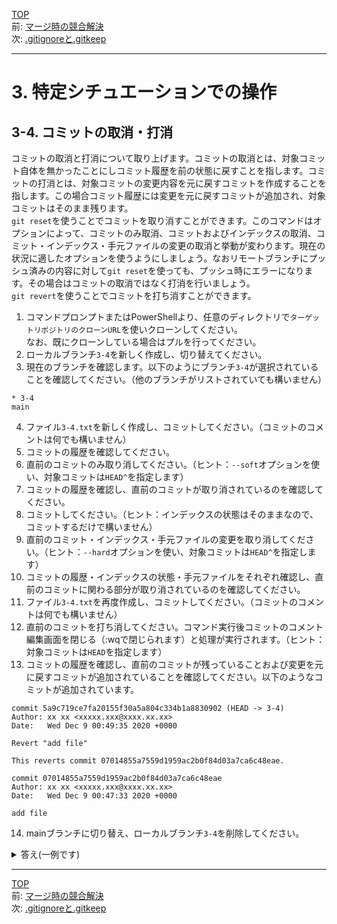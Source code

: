 [TOP](../README.md)   
前: [マージ時の競合解決](./conflict.md)  
次: [.gitignoreと.gitkeep](./ignore-keep.md)  

---

# 3. 特定シチュエーションでの操作
## 3-4. コミットの取消・打消
コミットの取消と打消について取り上げます。コミットの取消とは、対象コミット自体を無かったことにしコミット履歴を前の状態に戻すことを指します。コミットの打消とは、対象コミットの変更内容を元に戻すコミットを作成することを指します。この場合コミット履歴には変更を元に戻すコミットが追加され、対象コミットはそのまま残ります。  
`git reset`を使うことでコミットを取り消すことができます。このコマンドはオプションによって、コミットのみ取消、コミットおよびインデックスの取消、コミット・インデックス・手元ファイルの変更の取消と挙動が変わります。現在の状況に適したオプションを使うようにしましょう。なおリモートブランチにプッシュ済みの内容に対して`git reset`を使っても、プッシュ時にエラーになります。その場合はコミットの取消ではなく打消を行いましょう。  
`git revert`を使うことでコミットを打ち消すことができます。

1. コマンドプロンプトまたはPowerShellより、任意のディレクトリで`ターゲットリポジトリのクローンURL`を使いクローンしてください。  
なお、既にクローンしている場合はプルを行ってください。
2. ローカルブランチ`3-4`を新しく作成し、切り替えてください。
3. 現在のブランチを確認します。以下のようにブランチ`3-4`が選択されていることを確認してください。（他のブランチがリストされていても構いません）
```
* 3-4
main
```
4. ファイル`3-4.txt`を新しく作成し、コミットしてください。（コミットのコメントは何でも構いません）
5. コミットの履歴を確認してください。
6. 直前のコミットのみ取り消してください。（ヒント：`--soft`オプションを使い、対象コミットは`HEAD^`を指定します）
7. コミットの履歴を確認し、直前のコミットが取り消されているのを確認してください。
8. コミットしてください。（ヒント：インデックスの状態はそのままなので、コミットするだけで構いません）
9. 直前のコミット・インデックス・手元ファイルの変更を取り消してください。（ヒント：`--hard`オプションを使い、対象コミットは`HEAD^`を指定します）
10. コミットの履歴・インデックスの状態・手元ファイルをそれぞれ確認し、直前のコミットに関わる部分が取り消されているのを確認してください。
11. ファイル`3-4.txt`を再度作成し、コミットしてください。（コミットのコメントは何でも構いません）
12. 直前のコミットを打ち消してください。コマンド実行後コミットのコメント編集画面を閉じる（:wqで閉じられます）と処理が実行されます。（ヒント：対象コミットは`HEAD`を指定します）
13. コミットの履歴を確認し、直前のコミットが残っていることおよび変更を元に戻すコミットが追加されていることを確認してください。以下のようなコミットが追加されています。
```
commit 5a9c719ce7fa20155f30a5a804c334b1a8830902 (HEAD -> 3-4)
Author: xx xx <xxxxx.xxx@xxxx.xx.xx>
Date:   Wed Dec 9 00:49:35 2020 +0000

Revert "add file"
    
This reverts commit 07014855a7559d1959ac2b0f84d03a7ca6c48eae.

commit 07014855a7559d1959ac2b0f84d03a7ca6c48eae
Author: xx xx <xxxxx.xxx@xxxx.xx.xx>
Date:   Wed Dec 9 00:47:33 2020 +0000

add file
```
14.  mainブランチに切り替え、ローカルブランチ`3-4`を削除してください。

<details>
<summary>
答え(一例です)
</summary>

1. 
ディレクトリにターゲットリポジトリクローンがない場合
```
> git clone {ターゲットリポジトリのクローンURL}
```
既にディレクトリにターゲットリポジトリクローンがある場合
```
> git switch main
> git pull
```

2. 
```
> git branch 3-4
> git switch 3-4
Switched to branch '3-4'
```

3. 
```
> git branch
  1-README
* 3-4
  3-ADDFILE
  main
```

4. ファイルの作成はGUIでも可能なため省略
```
> git add .
> git commit -m "sample"
[3-4 6edf1ed] sample
 1 file changed, 0 insertions(+), 0 deletions(-)
 create mode 100644 3-4.txt
```

5. 
```
> git log
commit 6edf1ed4fa451ff5625dac6ca3ca0afd0e03d18f (HEAD -> 3-4)
Author: kato-pra <kato.kenta@tis.co.jp>
Date:   Wed Jun 25 18:17:17 2025 +0900

    sample

commit 9de2237c3381b2104b7fa99f88ed08a4e5db98d2 (origin/main, origin/3-1, main)
Merge: ae05a9d c52f40f
Author: kato-pra <139187218+kato-pra@users.noreply.github.com>
Date:   Thu Jun 19 19:57:33 2025 +0900

    Merge pull request #3 from kato-pra/3-ADDFILE

    #3 add file
```

6. 
```
> git reset --soft HEAD^
```

7. 
```
> git log
commit 9de2237c3381b2104b7fa99f88ed08a4e5db98d2 (HEAD -> 3-4, origin/main, origin/3-1, main)
Merge: ae05a9d c52f40f
Author: kato-pra <139187218+kato-pra@users.noreply.github.com>
Date:   Thu Jun 19 19:57:33 2025 +0900

    Merge pull request #3 from kato-pra/3-ADDFILE

    #3 add file
```

8. 
```
> git commit -m "sample"
[3-4 7ca33ca] sample
 1 file changed, 0 insertions(+), 0 deletions(-)
 create mode 100644 3-4.txt
```

9. 
```
> git reset --hard HEAD^
HEAD is now at 9de2237 Merge pull request #3 from kato-pra/3-ADDFILE
```

10. 
```
コミット履歴
> git log
commit 9de2237c3381b2104b7fa99f88ed08a4e5db98d2 (HEAD -> 3-4, origin/main, origin/3-1, main)
Merge: ae05a9d c52f40f
Author: kato-pra <139187218+kato-pra@users.noreply.github.com>
Date:   Thu Jun 19 19:57:33 2025 +0900

    Merge pull request #3 from kato-pra/3-ADDFILE

    #3 add file

インデックスの状態
> git status
On branch 3-4
nothing to commit, working tree clean

手元ファイル
> ls


    ディレクトリ: C:\Users\tie308747\Documents\git-test\git-practice-target


Mode                 LastWriteTime         Length Name
----                 -------------         ------ ----
-a----        2025/06/19     19:59              0 Must.txt
-a----        2025/06/19     19:24              0 README.md
```

11. プラクティス4と同じ操作のため省略
12. 
```
> git revert HEAD
[3-4 b85f21c] Revert "sample"
 1 file changed, 0 insertions(+), 0 deletions(-)
 delete mode 100644 3-4.txt

エディタ画面が出てきた場合、:を押下した後にwqと入力してください
```

13. 
```
> git log
commit b85f21cc776532c38ff3d2f477bec619a84db794 (HEAD -> 3-4)
Author: kato-pra <kato.kenta@tis.co.jp>
Date:   Wed Jun 25 18:35:51 2025 +0900

    Revert "sample"

    This reverts commit b4e9d9b8e86b814f1ee57730df79a627324d002f.

commit b4e9d9b8e86b814f1ee57730df79a627324d002f
Author: kato-pra <kato.kenta@tis.co.jp>
Date:   Wed Jun 25 18:35:43 2025 +0900

    sample

commit 9de2237c3381b2104b7fa99f88ed08a4e5db98d2 (origin/main, origin/3-1, main)
Merge: ae05a9d c52f40f
Author: kato-pra <139187218+kato-pra@users.noreply.github.com>
Date:   Thu Jun 19 19:57:33 2025 +0900

    Merge pull request #3 from kato-pra/3-ADDFILE

    #3 add file
```

14. 
```
> git switch main
Switched to branch 'main'
Your branch is up to date with 'origin/main'.
> git branch -D 3-4
Deleted branch 3-4 (was b85f21c).
```

</details>

--- 

[TOP](../README.md)   
前: [マージ時の競合解決](./conflict.md)  
次: [.gitignoreと.gitkeep](./ignore-keep.md)  
